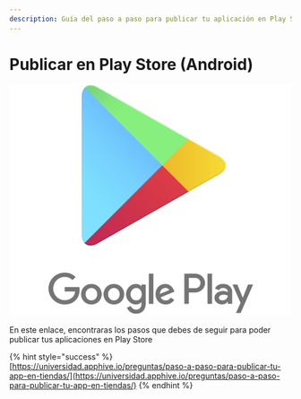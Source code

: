 ```yaml
---
description: Guía del paso a paso para publicar tu aplicación en Play Store
---
```


# Publicar en Play Store \(Android\)

![](../../.gitbook/assets/google_play_logo_text_and_graphic_2016.png)

En este enlace, encontraras los pasos que debes de seguir para poder publicar tus aplicaciones en Play Store

{% hint style="success" %}
[https://universidad.apphive.io/preguntas/paso-a-paso-para-publicar-tu-app-en-tiendas/](https://universidad.apphive.io/preguntas/paso-a-paso-para-publicar-tu-app-en-tiendas/)
{% endhint %}

